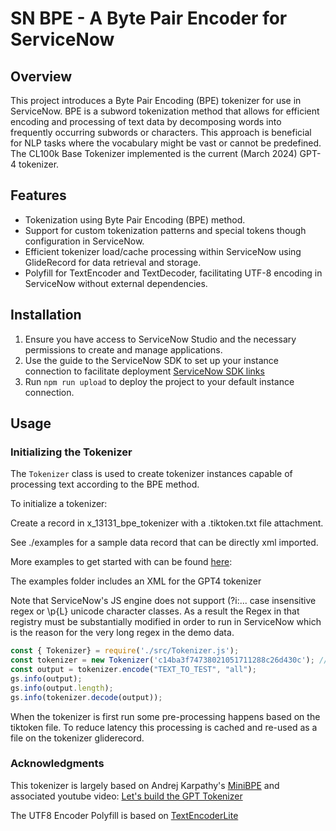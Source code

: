 # SN BPE - A Byte Pair Encoder for ServiceNow

## Overview

This project introduces a Byte Pair Encoding (BPE) tokenizer for use in ServiceNow. BPE is a subword tokenization method that allows for efficient encoding and processing of text data by decomposing words into frequently occurring subwords or characters. This approach is beneficial for NLP tasks where the vocabulary might be vast or cannot be predefined. The CL100k Base Tokenizer implemented is the current (March 2024) GPT-4 tokenizer. 

## Features

- Tokenization using Byte Pair Encoding (BPE) method.
- Support for custom tokenization patterns and special tokens though configuration in ServiceNow.
- Efficient tokenizer load/cache processing within ServiceNow using GlideRecord for data retrieval and storage.
- Polyfill for TextEncoder and TextDecoder, facilitating UTF-8 encoding in ServiceNow without external dependencies.

## Installation

1. Ensure you have access to ServiceNow Studio and the necessary permissions to create and manage applications.
2. Use the guide to the ServiceNow SDK to set up your instance connection to facilitate deployment [ServiceNow SDK links](https://docs.servicenow.com/bundle/washingtondc-api-reference/page/script/sdk/concept/servicenow-sdk.html)
3. Run `npm run upload` to deploy the project to your default instance connection. 

## Usage

### Initializing the Tokenizer

The `Tokenizer` class is used to create tokenizer instances capable of processing text according to the BPE method. 

To initialize a tokenizer:

Create a record in x_13131_bpe_tokenizer with a .tiktoken.txt file attachment.

See ./examples for a sample data record that can be directly xml imported. 


More examples to get started with can be found [here](https://github.com/dqbd/tiktoken/blob/110eef4f6830f4f31e0f9810c8f9b3ef3175a5b4/tiktoken/registry.json#L8):

The examples folder includes an XML for the GPT4 tokenizer

Note that ServiceNow's JS engine does not support (?i:... case insensitive regex or \p{L} unicode character classes. As a result the Regex in that registry must be substantially modified in order to run in ServiceNow which is the reason for the very long regex in the demo data. 

```js
const { Tokenizer} = require('./src/Tokenizer.js');
const tokenizer = new Tokenizer('c14ba3f74738021051711288c26d430c'); //
const output = tokenizer.encode("TEXT_TO_TEST", "all");
gs.info(output);
gs.info(output.length);
gs.info(tokenizer.decode(output));
```

When the tokenizer is first run some pre-processing happens based on the tiktoken file. To reduce latency this processing is cached and re-used as a file on the tokenizer gliderecord. 

### Acknowledgments 
This tokenizer is largely based on Andrej Karpathy's [MiniBPE](https://github.com/karpathy/minbpe) and associated youtube video: [Let's build the GPT Tokenizer](https://www.youtube.com/watch?v=zduSFxRajkE)

The UTF8 Encoder Polyfill is based on [TextEncoderLite](https://github.com/coolaj86/TextEncoderLite_tmp)


